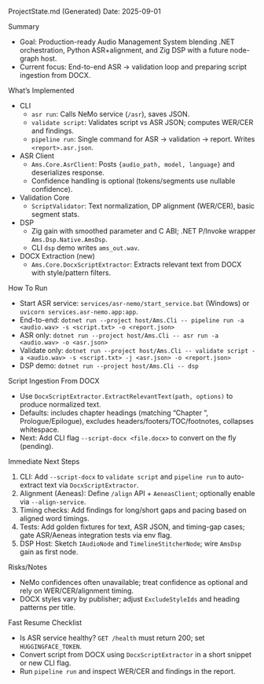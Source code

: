 ProjectState.md (Generated)
Date: 2025-09-01

Summary
- Goal: Production-ready Audio Management System blending .NET orchestration, Python ASR+alignment, and Zig DSP with a future node-graph host.
- Current focus: End-to-end ASR → validation loop and preparing script ingestion from DOCX.

What’s Implemented
- CLI
  - `asr run`: Calls NeMo service (`/asr`), saves JSON.
  - `validate script`: Validates script vs ASR JSON; computes WER/CER and findings.
  - `pipeline run`: Single command for ASR → validation → report. Writes `<report>.asr.json`.
- ASR Client
  - `Ams.Core.AsrClient`: Posts `{audio_path, model, language}` and deserializes response.
  - Confidence handling is optional (tokens/segments use nullable confidence).
- Validation Core
  - `ScriptValidator`: Text normalization, DP alignment (WER/CER), basic segment stats.
- DSP
  - Zig gain with smoothed parameter and C ABI; .NET P/Invoke wrapper `Ams.Dsp.Native.AmsDsp`.
  - CLI `dsp` demo writes `ams_out.wav`.
- DOCX Extraction (new)
  - `Ams.Core.DocxScriptExtractor`: Extracts relevant text from DOCX with style/pattern filters.

How To Run
- Start ASR service: `services/asr-nemo/start_service.bat` (Windows) or `uvicorn services.asr-nemo.app:app`.
- End-to-end: `dotnet run --project host/Ams.Cli -- pipeline run -a <audio.wav> -s <script.txt> -o <report.json>`
- ASR only: `dotnet run --project host/Ams.Cli -- asr run -a <audio.wav> -o <asr.json>`
- Validate only: `dotnet run --project host/Ams.Cli -- validate script -a <audio.wav> -s <script.txt> -j <asr.json> -o <report.json>`
- DSP demo: `dotnet run --project host/Ams.Cli -- dsp`

Script Ingestion From DOCX
- Use `DocxScriptExtractor.ExtractRelevantText(path, options)` to produce normalized text.
- Defaults: includes chapter headings (matching “Chapter <n>”, Prologue/Epilogue), excludes headers/footers/TOC/footnotes, collapses whitespace.
- Next: Add CLI flag `--script-docx <file.docx>` to convert on the fly (pending).

Immediate Next Steps
1) CLI: Add `--script-docx` to `validate script` and `pipeline run` to auto-extract text via `DocxScriptExtractor`.
2) Alignment (Aeneas): Define `/align` API + `AeneasClient`; optionally enable via `--align-service`.
3) Timing checks: Add findings for long/short gaps and pacing based on aligned word timings.
4) Tests: Add golden fixtures for text, ASR JSON, and timing-gap cases; gate ASR/Aeneas integration tests via env flag.
5) DSP Host: Sketch `IAudioNode` and `TimelineStitcherNode`; wire `AmsDsp` gain as first node.

Risks/Notes
- NeMo confidences often unavailable; treat confidence as optional and rely on WER/CER/alignment timing.
- DOCX styles vary by publisher; adjust `ExcludeStyleIds` and heading patterns per title.

Fast Resume Checklist
- Is ASR service healthy? `GET /health` must return 200; set `HUGGINGFACE_TOKEN`.
- Convert script from DOCX using `DocxScriptExtractor` in a short snippet or new CLI flag.
- Run `pipeline run` and inspect WER/CER and findings in the report.

